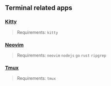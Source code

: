## Terminal related apps

### [Kitty](https://sw.kovidgoyal.net/kitty/)

> Requirements: `kitty`

### [Neovim](https://neovim.io/)

> Requirements: `neovim` `nodejs` `go` `rust` `ripgrep`

### [Tmux](https://github.com/tmux/tmux/wiki)

> Requirements: `tmux`

